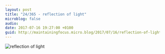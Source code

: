 ```yaml
---
layout: post
title: "24/365 - reflection of light"
microblog: false
audio: 
date: 2017-07-16 19:27:00 +0100
guid: http://maintainingfocus.micro.blog/2017/07/16/reflection-of-light.html
---
```

![reflection of light](https://f000.backblazeb2.com/file/Roel-Share/reflection-of-light.jpg)
